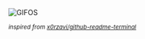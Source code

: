 <div align="justify">
<picture>
    <source media="(prefers-color-scheme: dark)" srcset="https://i.ibb.co/BtMFxXm/output-gif.gif">
    <source media="(prefers-color-scheme: light)" srcset="https://i.ibb.co/BtMFxXm/output-gif.gif">
    <img alt="GIFOS" src="https://i.ibb.co/BtMFxXm/output-gif.gif">
</picture>

<sub><i>inspired from [x0rzavi/github-readme-terminal](https://github.com/x0rzavi/github-readme-terminal)</i></sub>

</div>

<!-- Image deletion URL: https://ibb.co/bP9DZSx/52e1497e8b880f00485ba333e3bcebc1 -->